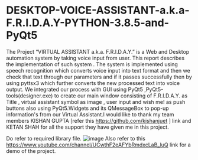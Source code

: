 # DESKTOP-VOICE-ASSISTANT-a.k.a-F.R.I.D.A.Y-PYTHON-3.8.5-and-PyQt5
The Project “VIRTUAL ASSISTANT a.k.a. F.R.I.D.A.Y.” is a Web and Desktop automation system by taking voice input from user. This report describes the implementation of such system . The system is implemented using speech recognition which converts voice input into text format and then we check that text through our parameters and if it passes successfully then by using pyttsx3 which further converts the new processed text into voice output.  We integrated our process with GUI using PyQt5 ,PyQt5-tools(designer.exe) to create  our main window consisting of  F.R.I.D.A.Y. as Title , virtual assistant symbol as image , user input and wish me! as push buttons also using PyQt5.Widgets and its QMessageBox  to pop-up information's from our Virtual Assistant.I would like to thank my team members KISHAN GUPTA [refer this https://github.com/kishanjuet ] link and KETAN SHAH for all the support they have given me in this project.  


Do refer to required library file.
![image](https://user-images.githubusercontent.com/72186915/113398898-f47e8880-93bc-11eb-95dd-6457e9f53c0b.png)
Also refer to this https://www.youtube.com/channel/UCwthF2eAFYbRmdxcLaB_luQ link for a demo of the project.
